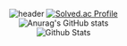 <div align='center'>

![header](https://capsule-render.vercel.app/api?type=waving&color=auto&height=165&section=header&text=DongJun%20Kim&fontSize=80&fontAlign=60)
[![Solved.ac Profile](http://mazassumnida.wtf/api/v2/generate_badge?boj=rlaehdwns99)](https://solved.ac/rlaehdwns99/)  
![Anurag's GitHub stats](https://github-readme-stats.vercel.app/api?username=Kim-Dong-Jun99&show_icons=true&theme=radical&count_private=true)  
![Github Stats](https://github-readme-streak-stats.herokuapp.com/?user=Kim-Dong-Jun99&theme=radical&hide_border=true&fire=red&sideNums=red)
</div>
